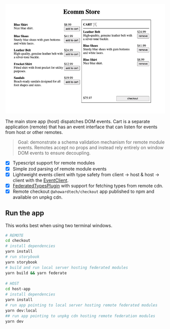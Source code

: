 ![host app screenshot](/host-app/public/host-app.png)

The main store app (host) dispatches DOM events. Cart is a separate application (remote) that has an event interface that can listen for events from host or other remotes.

> Goal: demonstrate a schema validation mechanism for remote module events. Remotes accept no props and instead rely entirely on window DOM events to ensure decoupling.

- [x] Typescript support for remote modules
- [x] Simple zod parsing of remote module events
- [x] Lightweight events client with type safety from client -> host & host -> client with the [EventClient](https://github.com/rocket-science-core/core/blob/main/docs/event-client/overview.md).
- [x] [FederatedTypesPlugin](https://github.com/module-federation/universe/tree/main/packages/typescript) with support for fetching types from remote cdn.
- [x] Remote checkout `@ahowardtech/checkout` app published to npm and available on unpkg cdn.

## Run the app

This works best when using two terminal windows.

```bash
# REMOTE
cd checkout
# install dependencies
yarn install
# run storybook
yarn storybook
# build and run local server hosting federated modules
yarn build && yarn federate

# HOST
cd host-app
# install dependencies
yarn install
# run app pointing to local server hosting remote federated modules
yarn dev:local
## run app pointing to unpkg cdn hosting remote federation modules
yarn dev
```
